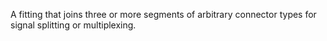 A fitting that joins three or more segments of arbitrary connector types for signal splitting or multiplexing.
